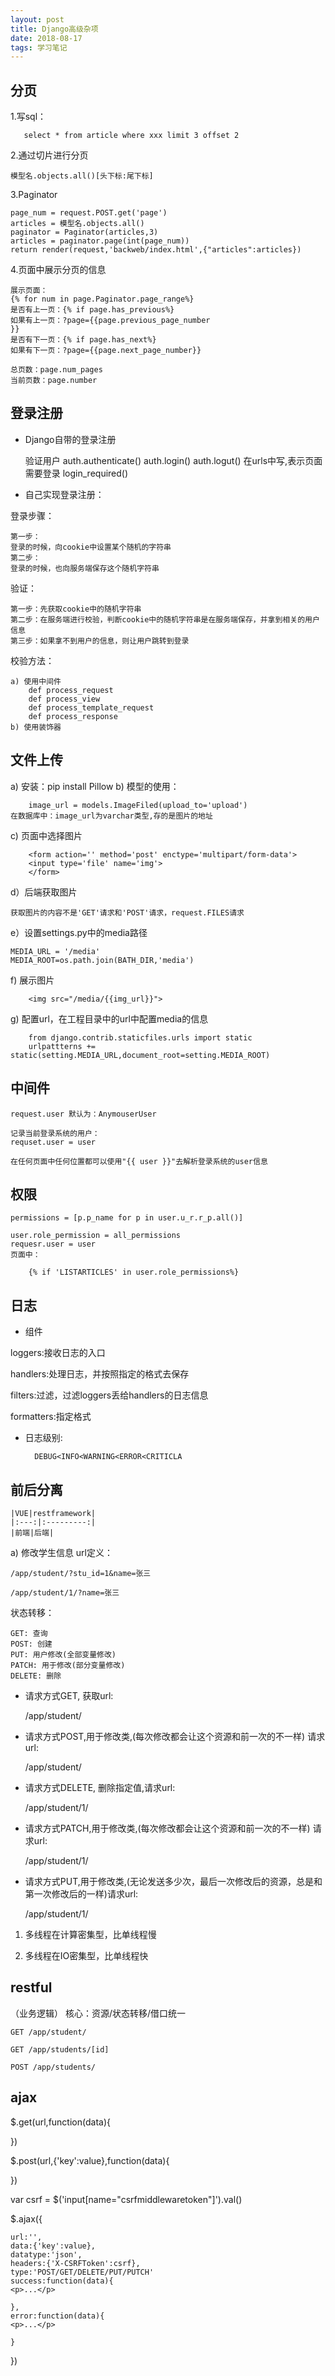 ```yaml
---
layout: post
title: Django高级杂项
date: 2018-08-17
tags: 学习笔记
---
```



## 分页
1.写sql：
 
       select * from article where xxx limit 3 offset 2
       
2.通过切片进行分页

    模型名.objects.all()[头下标:尾下标]

3.Paginator
    
    page_num = request.POST.get('page')
    articles = 模型名.objects.all()
    paginator = Paginator(articles,3)
    articles = paginator.page(int(page_num))
    return render(request,'backweb/index.html',{"articles":articles})
    
4.页面中展示分页的信息

    展示页面：
    {% for num in page.Paginator.page_range%}
    是否有上一页：{% if page.has_previous%}
    如果有上一页：?page={{page.previous_page_number
    }}
    是否有下一页：{% if page.has_next%}
    如果有下一页：?page={{page.next_page_number}}
    
    总页数：page.num_pages
    当前页数：page.number
    
## 登录注册

* Django自带的登录注册

    
    验证用户
    auth.authenticate() 
    auth.login()
    auth.logut()
    在urls中写,表示页面需要登录
    login_required()
    
* 自己实现登录注册：
 
登录步骤：

    第一步：
    登录的时候，向cookie中设置某个随机的字符串
    第二步：
    登录的时候，也向服务端保存这个随机字符串

验证：

    第一步：先获取cookie中的随机字符串
    第二步：在服务端进行校验，判断cookie中的随机字符串是在服务端保存，并拿到相关的用户信息
    第三步：如果拿不到用户的信息，则让用户跳转到登录
    
校验方法：

    a) 使用中间件
        def process_request
        def process_view
        def process_template_request
        def process_response
    b) 使用装饰器
    
## 文件上传

a) 安装：pip install Pillow
b) 模型的使用：
        
        image_url = models.ImageFiled(upload_to='upload')
    在数据库中：image_url为varchar类型,存的是图片的地址
c) 页面中选择图片
    
        <form action='' method='post' enctype='multipart/form-data'>
        <input type='file' name='img'>
        </form>
d）后端获取图片

    获取图片的内容不是'GET'请求和'POST'请求，request.FILES请求
    
e）设置settings.py中的media路径
    
    MEDIA_URL = '/media'
    MEDIA_ROOT=os.path.join(BATH_DIR,'media')
f) 展示图片

        <img src="/media/{{img_url}}">
    
g) 配置url，在工程目录中的url中配置media的信息

        from django.contrib.staticfiles.urls import static
        urlpattterns += static(setting.MEDIA_URL,document_root=setting.MEDIA_ROOT)
    
## 中间件

    request.user 默认为：AnymouserUser
    
    记录当前登录系统的用户：
    requset.user = user
    
    在任何页面中任何位置都可以使用"{{ user }}"去解析登录系统的user信息
    
## 权限

    permissions = [p.p_name for p in user.u_r.r_p.all()]
    
    user.role_permission = all_permissions
    requesr.user = user
    页面中：
    
        {% if 'LISTARTICLES' in user.role_permissions%}
    
## 日志

* 组件

loggers:接收日志的入口

handlers:处理日志，并按照指定的格式去保存

filters:过滤，过滤loggers丢给handlers的日志信息

formatters:指定格式
    
* 日志级别:

        DEBUG<INFO<WARNING<ERROR<CRITICLA    

## 前后分离


    |VUE|restframework|
    |:---:|:---------:|
    |前端|后端|
    
a) 修改学生信息
url定义：

    /app/student/?stu_id=1&name=张三
    
    /app/student/1/?name=张三
状态转移：

    GET: 查询
    POST: 创建
    PUT: 用户修改(全部变量修改)
    PATCH: 用于修改(部分变量修改)
    DELETE: 删除

* 请求方式GET, 获取url:

	/app/student/ 

* 请求方式POST,用于修改类,(每次修改都会让这个资源和前一次的不一样) 请求url:

	/app/student/ 

* 请求方式DELETE, 删除指定值,请求url:

	/app/student/1/
    
* 请求方式PATCH,用于修改类,(每次修改都会让这个资源和前一次的不一样) 请求url:

	/app/student/1/  

* 请求方式PUT,用于修改类,(无论发送多少次，最后一次修改后的资源，总是和第一次修改后的一样)请求url:

	/app/student/1/

1. 多线程在计算密集型，比单线程慢

2. 多线程在IO密集型，比单线程快
    
## restful 
 （业务逻辑）
 核心：资源/状态转移/借口统一
    
    GET /app/student/
    
    GET /app/students/[id]
    
    POST /app/students/
    
## ajax

$.get(url,function(data){
    
    
})
    
$.post(url,{'key':value},function(data){
    
   
})
    
var csrf = $('input[name="csrfmiddlewaretoken"]').val()    
    
$.ajax({
    

    url:'',
    data:{'key':value},
    datatype:'json',
    headers:{'X-CSRFToken':csrf},
    type:'POST/GET/DELETE/PUT/PUTCH'
    success:function(data){
 	<p>...</p>       
        
    },
    error:function(data){
    <p>...</p>   
        
    }
})    
    
    
    
    
 

